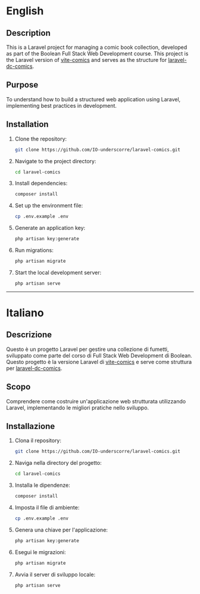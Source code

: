 # English

## Description
This is a Laravel project for managing a comic book collection, developed as part of the Boolean Full Stack Web Development course. This project is the Laravel version of [vite-comics](https://github.com/IO-underscorre/vite-comics) and serves as the structure for [laravel-dc-comics](https://github.com/IO-underscorre/laravel-dc-comics).

## Purpose
To understand how to build a structured web application using Laravel, implementing best practices in development.

## Installation
1. Clone the repository:
   ```bash
   git clone https://github.com/IO-underscorre/laravel-comics.git
   ```
2. Navigate to the project directory:
   ```bash
   cd laravel-comics
   ```
3. Install dependencies:
   ```bash
   composer install
   ```
4. Set up the environment file:
   ```bash
   cp .env.example .env
   ```
5. Generate an application key:
   ```bash
   php artisan key:generate
   ```
6. Run migrations:
   ```bash
   php artisan migrate
   ```
7. Start the local development server:
   ```bash
   php artisan serve
   ```

---

# Italiano

## Descrizione
Questo è un progetto Laravel per gestire una collezione di fumetti, sviluppato come parte del corso di Full Stack Web Development di Boolean. Questo progetto è la versione Laravel di [vite-comics](https://github.com/IO-underscorre/vite-comics) e serve come struttura per [laravel-dc-comics](https://github.com/IO-underscorre/laravel-dc-comics).

## Scopo
Comprendere come costruire un'applicazione web strutturata utilizzando Laravel, implementando le migliori pratiche nello sviluppo.

## Installazione
1. Clona il repository:
   ```bash
   git clone https://github.com/IO-underscorre/laravel-comics.git
   ```
2. Naviga nella directory del progetto:
   ```bash
   cd laravel-comics
   ```
3. Installa le dipendenze:
   ```bash
   composer install
   ```
4. Imposta il file di ambiente:
   ```bash
   cp .env.example .env
   ```
5. Genera una chiave per l'applicazione:
   ```bash
   php artisan key:generate
   ```
6. Esegui le migrazioni:
   ```bash
   php artisan migrate
   ```
7. Avvia il server di sviluppo locale:
   ```bash
   php artisan serve
   ```
